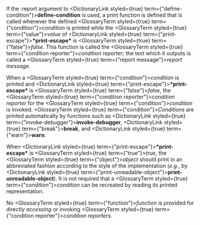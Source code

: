  



If the :report argument to <DictionaryLink styled={true} term={"define-condition"}><b>define-condition</b></DictionaryLink> is used, a print function is defined that is called whenever the defined <GlossaryTerm styled={true} term={"condition"}><i>condition</i></GlossaryTerm> is printed while the <GlossaryTerm styled={true} term={"value"}><i>value</i></GlossaryTerm> of <DictionaryLink styled={true} term={"print-escape"}><b>\*print-escape\*</b></DictionaryLink> is <GlossaryTerm styled={true} term={"false"}><i>false</i></GlossaryTerm>. This function is called the <GlossaryTerm styled={true} term={"condition reporter"}><i>condition reporter</i></GlossaryTerm>; the text which it outputs is called a <GlossaryTerm styled={true} term={"report message"}><i>report message</i></GlossaryTerm>. 



When a <GlossaryTerm styled={true} term={"condition"}><i>condition</i></GlossaryTerm> is printed and <DictionaryLink styled={true} term={"print-escape"}><b>\*print-escape\*</b></DictionaryLink> is <GlossaryTerm styled={true} term={"false"}><i>false</i></GlossaryTerm>, the <GlossaryTerm styled={true} term={"condition reporter"}><i>condition reporter</i></GlossaryTerm> for the <GlossaryTerm styled={true} term={"condition"}><i>condition</i></GlossaryTerm> is invoked. <GlossaryTerm styled={true} term={"condition"}><i>Conditions</i></GlossaryTerm> are printed automatically by functions such as <DictionaryLink styled={true} term={"invoke-debugger"}><b>invoke-debugger</b></DictionaryLink>, <DictionaryLink styled={true} term={"break"}><b>break</b></DictionaryLink>, and <DictionaryLink styled={true} term={"warn"}><b>warn</b></DictionaryLink>. 



When <DictionaryLink styled={true} term={"print-escape"}><b>\*print-escape\*</b></DictionaryLink> is <GlossaryTerm styled={true} term={"true"}><i>true</i></GlossaryTerm>, the <GlossaryTerm styled={true} term={"object"}><i>object</i></GlossaryTerm> should print in an abbreviated fashion according to the style of the implementation (*e.g.*, by <DictionaryLink styled={true} term={"print-unreadable-object"}><b>print-unreadable-object</b></DictionaryLink>). It is not required that a <GlossaryTerm styled={true} term={"condition"}><i>condition</i></GlossaryTerm> can be recreated by reading its printed representation. 



No <GlossaryTerm styled={true} term={"function"}><i>function</i></GlossaryTerm> is provided for directly *accessing* or invoking <GlossaryTerm styled={true} term={"condition reporter"}><i>condition reporters</i></GlossaryTerm>. 







 



 



